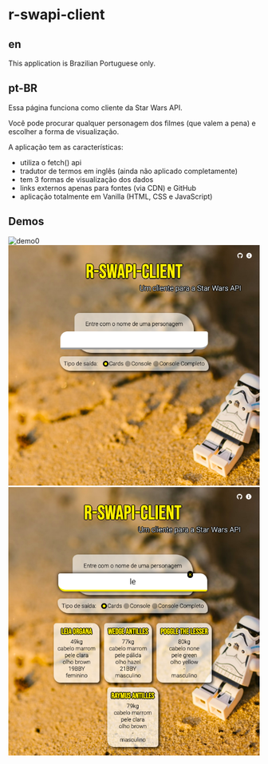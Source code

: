 # r-swapi-client

## en
This application is Brazilian Portuguese only.


## pt-BR

Essa página funciona como cliente da Star Wars API.

Você pode procurar qualquer personagem dos filmes (que valem a pena) e
escolher a forma de visualização.

A aplicação tem as características:
- utiliza o fetch() api
- tradutor de termos em inglês (ainda não aplicado completamente)
- tem 3 formas de visualização dos dados
- links externos apenas para fontes (via CDN) e GitHub
- aplicação totalmente em Vanilla (HTML, CSS e JavaScript)


## Demos
![demo0](./img/demo.gif)
![demo1](./img/01.png)
![demo2](./img/02.png)
